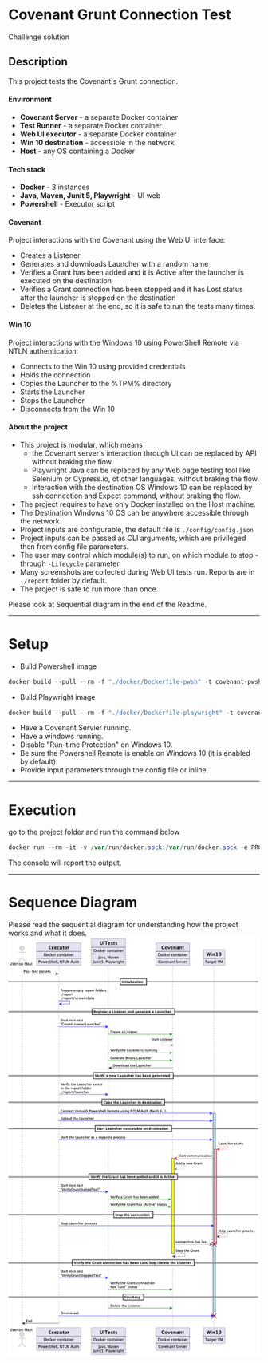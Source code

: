 # Covenant Grunt Connection Test
Challenge solution

## Description

This project tests the Covenant's Grunt connection.

#### Environment

* **Covenant Server** - a separate Docker container
* **Test Runner** - a separate Docker container
* **Web UI executor** - a separate Docker container
* **Win 10 destination** - accessible in the network
* **Host** - any OS containing a Docker

#### Tech stack
* **Docker** - 3 instances
* **Java, Maven, Junit 5, Playwright** - UI web
* **Powershell** - Executor script

#### Covenant

Project interactions with the Covenant using the Web UI interface:
* Creates a Listener
* Generates and downloads Launcher with a random name
* Verifies a Grant has been added and it is Active after the launcher is executed on the destination
* Verifies a Grant connection has been stopped and it has Lost 
status after the launcher is stopped on the destination
* Deletes the Listener at the end, so it is safe to run the tests many times.


#### Win 10

Project interactions with the Windows 10 using PowerShell Remote via NTLN authentication:
* Connects to the Win 10 using provided credentials
* Holds the connection
* Copies the Launcher to the %TPM% directory
* Starts the Launcher
* Stops the Launcher
* Disconnects from the Win 10 


#### About the project

* This project is modular, which means
    * the Covenant server's interaction through UI can be replaced by API without braking the flow.
    * Playwright Java can be replaced by any Web page testing tool like Selenium or Cypress.io, ot other languages, without braking the flow.
    * Interaction with the destination OS Windows 10 can be replaced by ssh connection and Expect command, without braking the flow.
* The project requires to have only Docker installed on the Host machine.
* The Destination Windows 10 OS can be anywhere accessible through the network.
* Project inputs are configurable, the default file is `./config/config.json`
* Project inputs can be passed as CLI arguments, which are privileged then from config file parameters.
* The user may control which module(s) to run, on which module to stop - through `-Lifecycle` parameter.
* Many screenshots are collected during Web UI tests run. Reports are in `./report` folder by default.
* The project is safe to run more than once.

Please look at Sequential diagram in the end of the Readme.

---

# Setup

* Build Powershell image
```powershell
docker build --pull --rm -f "./docker/Dockerfile-pwsh" -t covenant-pwsh-java:v1 .
```

* Build Playwright image
```powershell
docker build --pull --rm -f "./docker/Dockerfile-playwright" -t covenant-pw-java:v1 .
```
* Have a Covenant Servier running.
* Have a windows running.
* Disable "Run-time Protection" on Windows 10.
* Be sure the Powershell Remote is enable on Windows 10 (it is enabled by default).
* Provide input parameters through the config file or inline.

---

# Execution

go to the project folder and run the command below
```powershell
docker run --rm -it -v /var/run/docker.sock:/var/run/docker.sock -e PROJECT_ROOT=`pwd` -v `pwd`:/runner covenant-pwsh-java:v1 ./TestRunner.ps1
```

The console will report the output.

---

# Sequence Diagram
Please read the sequential diagram for understanding how the project works and what it does.
![Diagram](./Diagram/Diagram.png)
